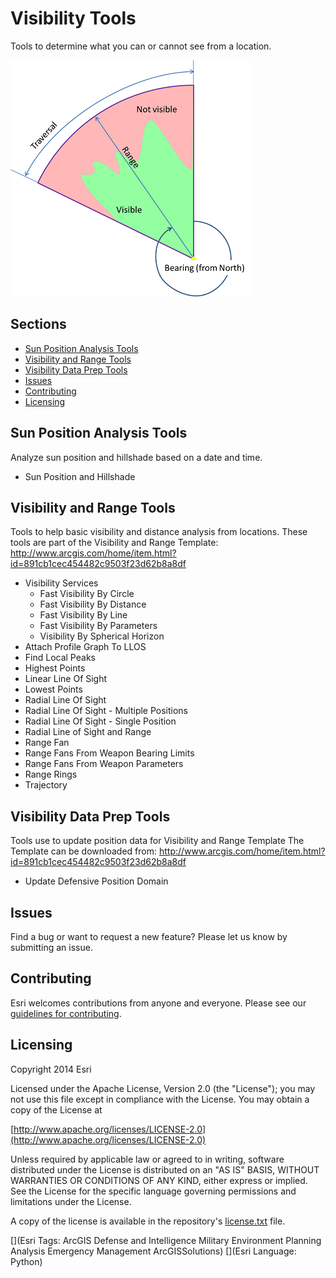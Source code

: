 # Visibility Tools

Tools to determine what you can or cannot see from a location.

![Image of repository-template](visibility_screenshot.png)

## Sections

* [Sun Position Analysis Tools](#sun_position_analysis_tools)
* [Visibility and Range Tools](#visibility-and-range-tools)
* [Visibility Data Prep Tools](#visibility-data-prep-tools)
* [Issues](#issues)
* [Contributing](#contributing)
* [Licensing](#licensing)

## Sun Position Analysis Tools

Analyze sun position and hillshade based on a date and time.

* Sun Position and Hillshade

## Visibility and Range Tools

Tools to help basic visibility and distance analysis from locations.
These tools are part of the Visibility and Range Template: http://www.arcgis.com/home/item.html?id=891cb1cec454482c9503f23d62b8a8df

* Visibility Services
  * Fast Visibility By Circle
  * Fast Visibility By Distance
  * Fast Visibility By Line
  * Fast Visibility By Parameters
  * Visibility By Spherical Horizon
* Attach Profile Graph To LLOS
* Find Local Peaks
* Highest Points
* Linear Line Of Sight
* Lowest Points
* Radial Line Of Sight
* Radial Line Of Sight - Multiple Positions
* Radial Line Of Sight - Single Position
* Radial Line of Sight and Range
* Range Fan
* Range Fans From Weapon Bearing Limits
* Range Fans From Weapon Parameters
* Range Rings
* Trajectory

## Visibility Data Prep Tools

Tools use to update position data for Visibility and Range Template
The Template can be downloaded from: http://www.arcgis.com/home/item.html?id=891cb1cec454482c9503f23d62b8a8df

* Update Defensive Position Domain

## Issues

Find a bug or want to request a new feature?  Please let us know by submitting an issue.

## Contributing

Esri welcomes contributions from anyone and everyone. Please see our [guidelines for contributing](https://github.com/esri/contributing).

## Licensing

Copyright 2014 Esri

Licensed under the Apache License, Version 2.0 (the "License");
you may not use this file except in compliance with the License.
You may obtain a copy of the License at

   [http://www.apache.org/licenses/LICENSE-2.0](http://www.apache.org/licenses/LICENSE-2.0)

Unless required by applicable law or agreed to in writing, software
distributed under the License is distributed on an "AS IS" BASIS,
WITHOUT WARRANTIES OR CONDITIONS OF ANY KIND, either express or implied.
See the License for the specific language governing permissions and
limitations under the License.

A copy of the license is available in the repository's
[license.txt](license.txt) file.

[](Esri Tags: ArcGIS Defense and Intelligence Military Environment Planning Analysis Emergency Management ArcGISSolutions)
[](Esri Language: Python)

